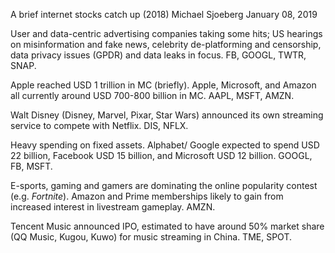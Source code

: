 A brief internet stocks catch up (2018)
Michael Sjoeberg
January 08, 2019

User and data-centric advertising companies taking some hits; US hearings on misinformation and fake news, celebrity de-platforming and censorship, data privacy issues (GPDR) and data leaks in focus. FB, GOOGL, TWTR, SNAP.

Apple reached USD 1 trillion in MC (briefly). Apple, Microsoft, and Amazon all currently around USD 700-800 billion in MC. AAPL, MSFT, AMZN.

Walt Disney (Disney, Marvel, Pixar, Star Wars) announced its own streaming service to compete with Netflix. DIS, NFLX.

Heavy spending on fixed assets. Alphabet/ Google expected to spend USD 22 billion, Facebook USD 15 billion, and Microsoft USD 12 billion. GOOGL, FB, MSFT.

E-sports, gaming and gamers are dominating the online popularity contest (e.g. *Fortnite*). Amazon and Prime memberships likely to gain from increased interest in livestream gameplay. AMZN.

Tencent Music announced IPO, estimated to have around 50% market share (QQ Music, Kugou, Kuwo) for music streaming in China. TME, SPOT.